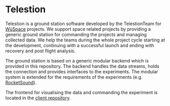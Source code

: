 # Telestion

Telestion is a ground station software developed by the TelestionTeam for [WüSpace](https://www.wuespace.de/) projects.
We support space related projects by providing a generic ground station for commanding the projects and managing collected 
data. We help the teams during the whole project cycle starting at the development, continuing with a successful launch 
and ending with recovery and post flight analysis.

The ground station is based on a generic modular backend which is provided in this repository. 
The backend handles the data streams, holds the connection and provides interfaces to the experiments. 
The modular system is extended for the requirements of the experiments (e.g. 
[RocketSound](https://github.com/TelestionTeam/RocketSound)).

The frontend for visualising the data and commanding the experiment is located in the 
[client repository](https://github.com/TelestionTeam/telestion-client).
